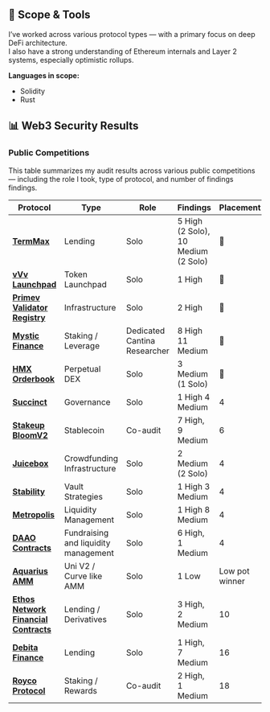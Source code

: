 
## 🧭 Scope & Tools

I’ve worked across various protocol types — with a primary focus on deep DeFi architecture.  
I also have a strong understanding of Ethereum internals and Layer 2 systems, especially optimistic rollups.

**Languages in scope:**  
- Solidity  
- Rust  

## 📊 Web3 Security Results
### Public Competitions

This table summarizes my audit results across various public competitions — including the role I took, type of protocol, and number of findings findings.

| **Protocol**                                  | **Type**                 | **Role**     | **Findings**                        | **Placement** |
|----------------------------------------------|--------------------------|--------------|-------------------------------------|----------------|
| [**TermMax**](https://cantina.xyz/competitions/5c4a63a2-e744-43bd-b38b-d0063c117765)                                   | Lending      | Solo         | 5 High (2 Solo), 10 Medium (2 Solo) | 🥇          |
| [**vVv Launchpad**](https://audits.sherlock.xyz/contests/647?filter=questions)                             | Token Launchpad       | Solo         | 1 High                              | 🥇          |
| [**Primev Validator Registry**](https://cantina.xyz/competitions/e92be0b9-b4f2-4bf2-9544-ae285fcfc02d)                             | Infrastructure       | Solo         | 2 High                              | 🥇          |
| [**Mystic Finance**](https://cantina.xyz/competitions/c160af78-28f8-47f7-9926-889b3864c6d8)                             | Staking / Leverage       | Dedicated Cantina Researcher         | 8 High 11 Medium                              | 🥇         |
| [**HMX Orderbook**](https://cantina.xyz/competitions/68d65682-ed04-48aa-969d-09a335de3748)                             | Perpetual DEX            | Solo         | 3 Medium (1 Solo)                   | 🥈        |
| [**Succinct**](https://cantina.xyz/code/990ce947-05da-443e-b397-be38a65f0bff/overview)                             | Governance       | Solo         | 1 High 4 Medium                              | 4         |
| [**Stakeup BloomV2**](https://cantina.xyz/competitions/61087007-c7e9-4c4e-9d90-4e118933fecf)                           | Stablecoin           | Co-audit     | 7 High, 9 Medium                    | 6          |
| [**Juicebox**](https://cantina.xyz/competitions/8d7bdfb9-cf19-4294-95d0-763af5d425b4)                                  | Crowdfunding Infrastructure | Solo      | 2 Medium (2 Solo)                     | 4            |
| [**Stability**](https://cantina.xyz/competitions/8d7bdfb9-cf19-4294-95d0-763af5d425b4)                                  | Vault Strategies | Solo      | 1 High 3 Medium                     | 4            |
| [**Metropolis**](https://cantina.xyz/competitions/076935b1-2706-48c6-bf0a-b3656aa24194)                                  | Liquidity Management | Solo      | 1 High 8 Medium                     | 4            |
| [**DAAO Contracts**](https://cantina.xyz/competitions/bd43bdd1-bc7f-473b-96c0-d35d37f3db33)                            | Fundraising and liquidity management      | Solo     | 6 High, 1 Medium                    | 4            |
| [**Aquarius AMM**](https://cantina.xyz/code/990ce947-05da-443e-b397-be38a65f0bff/overview)                             | Uni V2 / Curve like AMM       | Solo         | 1 Low                              | Low pot winner         |
| [**Ethos Network Financial Contracts**](https://audits.sherlock.xyz/contests/675)         | Lending / Derivatives    | Solo         | 3 High, 2 Medium                    | 10           |
| [**Debita Finance**](https://audits.sherlock.xyz/contests/627)                            | Lending                  | Solo         | 1 High, 7 Medium                    | 16           |
| [**Royco Protocol**](https://cantina.xyz/competitions/fadb5a8f-e39c-4a6b-89f6-a03858bb8602)                            | Staking / Rewards        | Co-audit     | 2 High, 1 Medium                    | 18           |

